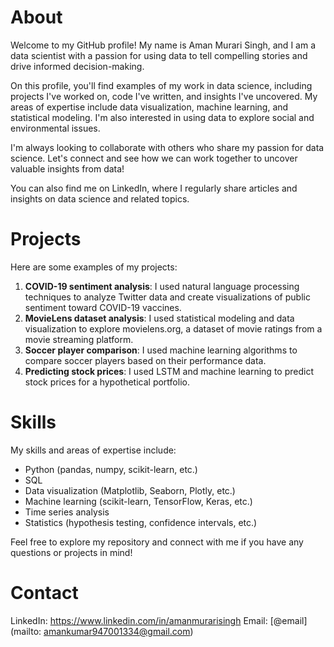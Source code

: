 About
============

Welcome to my GitHub profile! My name is Aman Murari Singh, and I am a data scientist with a passion for using data to tell compelling stories and drive informed decision-making.

On this profile, you'll find examples of my work in data science, including projects I've worked on, code I've written, and insights I've uncovered. My areas of expertise include data visualization, machine learning, and statistical modeling. I'm also interested in using data to explore social and environmental issues.

I'm always looking to collaborate with others who share my passion for data science. Let's connect and see how we can work together to uncover valuable insights from data!

You can also find me on LinkedIn, where I regularly share articles and insights on data science and related topics.

Projects
========

Here are some examples of my projects:

1. **COVID-19 sentiment analysis**: I used natural language processing techniques to analyze Twitter data and create visualizations of public sentiment toward COVID-19 vaccines.
2. **MovieLens dataset analysis**: I used statistical modeling and data visualization to explore movielens.org, a dataset of movie ratings from a movie streaming platform.
3. **Soccer player comparison**: I used machine learning algorithms to compare soccer players based on their performance data.
4. **Predicting stock prices**: I used LSTM and machine learning to predict stock prices for a hypothetical portfolio.

Skills
======

My skills and areas of expertise include:

* Python (pandas, numpy, scikit-learn, etc.)
* SQL
* Data visualization (Matplotlib, Seaborn, Plotly, etc.)
* Machine learning (scikit-learn, TensorFlow, Keras, etc.)
* Time series analysis
* Statistics (hypothesis testing, confidence intervals, etc.)

Feel free to explore my repository and connect with me if you have any questions or projects in mind!

Contact
=======

LinkedIn: https://www.linkedin.com/in/amanmurarisingh
Email: [@email](mailto: amankumar947001334@gmail.com)

